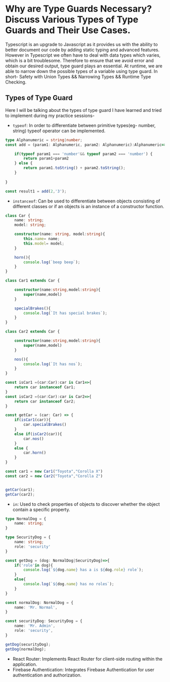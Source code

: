 # Why are Type Guards Necessary? Discuss Various Types of Type Guards and Their Use Cases.
Typescript is an upgrade to Javascript as it provides us with the ability to better document our code by adding static typing and advanced features. However in Typescript we often have to deal with data types which varies, which is a bit troublesome. Therefore to ensure that we avoid error and obtain our desired output, type guard plays an essential. At runtime, we are able to narrow down the possible types of a variable using type guard. In short- Safety with Union Types && Narrowing Types && Runtime Type Checking.

## Types of Type Guard
Here I will be talking about the types of type guard I have learned and tried to implement during my practice sessions-
-  `typeof`: In order to differentiate between primitive types(eg- number, string) typeof operator can be implemented.

```ts
type Alphanumeric = string|number;
const add = (param1: Alphanumeric, param2: Alphanumeric):Alphanumeric=>{

    if(typeof param1 === 'number'&& typeof param2 === 'number') {
        return param1+param2
    } else {
        return param1.toString() + param2.toString();
    }
    
}

const result1 = add(2,'3');

```
-  `instanceof`: Can be used to differentiate between objects consisting of different classes or if an objects is an instance of a constructor function.

```ts
class Car {
    name: string;
    model: string;

    constructor(name: string, model:string){
        this.name= name;
        this.model= model;
    }

    horn(){
        console.log(`beep beep`);
    }
}

class Car1 extends Car {

    constructor(name:string,model:string){
        super(name,model)
    }

    specialBrakes(){
        console.log(`It has special brakes`);
    }
}

class Car2 extends Car {

    constructor(name:string,model:string){
        super(name,model)
    }

    nos(){
        console.log(`It has nos`);
    }
}

const isCar1 =(car:Car):car is Car1=>{
    return car instanceof Car1;
}
const isCar2 =(car:Car):car is Car2=>{
    return car instanceof Car2;
}

const getCar = (car: Car) => {
    if(isCar1(car)){
        car.specialBrakes()
    }
    else if(isCar2(car)){
        car.nos()
    }
    else {
        car.horn()
    }
}

const car1 = new Car1("Toyota","Corolla X")
const car2 = new Car2("Toyota","Corolla Z")


getCar(car1);
getCar(car2);

```
-  `in`: Used to check properties of objects to discover whether the object contain a specific property.

```ts
type NormalDog = {
    name: string;
}

type SecurityDog = {
    name: string;
    role: 'security'
}

const getDog = (dog: NormalDog|SecurityDog)=>{
    if('role'in dog){
        console.log(`${dog.name} has a is ${dog.role} role`);
    }
    else{
        console.log(`${dog.name} has no roles`);
    }
}

const normalDog: NormalDog = {
    name: 'Mr. Normal',
}

const securityDog: SecurityDog = {
    name: 'Mr. Admin',
    role: 'security',
}

getDog(securityDog);
getDog(normalDog);

```
-  React Router: Implements React Router for client-side routing within the application.
-  Firebase Authentication: Integrates Firebase Authentication for user authentication and authorization.





